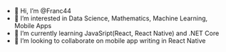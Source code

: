 - 👋 Hi, I’m @Franc44
- 👀 I’m interested in Data Science, Mathematics, Machine Learning, Mobile Apps
- 🌱 I’m currently learning JavaSript(React, React Native) and .NET Core
- 💞️ I’m looking to collaborate on mobile app writing in React Native

<!---
Franc44/Franc44 is a ✨ special ✨ repository because its `README.md` (this file) appears on your GitHub profile.
You can click the Preview link to take a look at your changes.
--->

